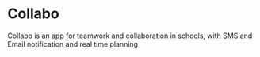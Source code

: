 # Collabo
Collabo is an app for teamwork and collaboration in schools, with SMS and Email notification and real time planning
